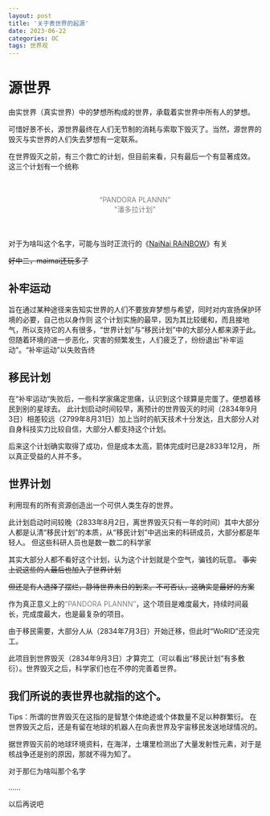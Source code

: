 ```yaml
---
layout: post
title: '关于表世界的起源'
date: 2023-06-22
categories: OC
tags: 世界观
---
```


# 源世界
  由实世界（真实世界）中的梦想所构成的世界，承载着实世界中所有人的梦想。

  可惜好景不长，源世界最终在人们无节制的消耗与索取下毁灭了。当然，源世界的毁灭与实世界的人们失去梦想有一定联系。

在世界毁灭之前，有三个救亡的计划，但目前来看，只有最后一个有显著成效。
这三个计划有一个统称

<br>
<br>
<center>
<font color='grey'>
“PANDORA PLANNN” <br>
"潘多拉计划"
</font>
</center>
<br>
<br>

对于为啥叫这个名字，可能与当时正流行的《[NaiNai RAiNBOW](https://maimai.sega.jp/maimai_finale)》有关

~~好中二，maimai还玩多了~~

## 补牢运动
  旨在通过某种途径来告知实世界的人们不要放弃梦想与希望，同时对内宣扬保护环境的必要，自己也以身作则
  这个计划实施的最早，因为其比较缓和，而且接地气，所以支持它的人有很多，“世界计划”与“移民计划”中的大部分人都来源于此。但随着环境的进一步恶化，灾害的频繁发生，人们疲乏了，纷纷退出”补牢运动”。“补牢运动”以失败告终

## 移民计划
在“补牢运动“失败后，一些科学家痛定思痛，认识到这个球算是完蛋了。便想着移民到别的星球去。
此计划启动时间较早，离预计的世界毁灭的时间（2834年9月3日）相差较远（2799年8月31日）加上当时的航天技术十分发达，且大部分人对自身科技实力比较自信，大部分人都支持这个计划。

后来这个计划确实取得了成功，但是成本太高，箭体完成时已是2833年12月，
所以真正受益的人并不多。

## 世界计划
利用现有的所有资源创造出一个可供人类生存的世界。

此计划启动时间较晚（2833年8月2日，离世界毁灭只有一年的时间）其中大部分人都是认清“移民计划”的本质，从“移民计划”中逃出来的科研成员，大部分都是年轻人。
但这些科研人员也是数一数二的科学家

其实大部分人都不看好这个计划，认为这个计划就是个空气，骗钱的玩意。
~~事实上说这些的人最后也加入了世界计划~~

~~但还是有人选择了摆烂，静待世界末日的到来。不可否认，这确实是最好的方案~~

作为真正意义上的<font color='grey'>“PANDORA PLANNN”</font>，这个项目是难度最大，持续时间最长，完成度最大，也是最复杂的项目。

由于移民需要，大部分人从（2834年7月3日）开始迁移，但此时“WoRlD”还没完工。

此项目到世界毁灭（2834年9月3日）才算完工（可以看出“移民计划”有多敷衍）。世界毁灭之后，科学家们也在不停的完善着世界。

我们所说的表世界也就指的这个。
---
Tips：所谓的世界毁灭在这指的是智慧个体绝迹或个体数量不足以种群繁衍。
在世界毁灭之后，还是有留在地球的机器人在向表世界及宇宙移民发送地球情况的。

据世界毁灭前的地球环境资料，在海洋，土壤里检测出了大量发射性元素，对于是核战争还是别的原因，那就不得为知了。

对于那仨为啥叫那个名字

……

以后再说吧